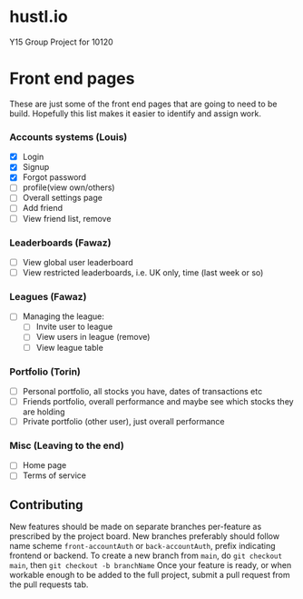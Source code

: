 # hustl.io
Y15 Group Project for 10120

# Front end pages
These are just some of the front end pages that are going to need to be build.  Hopefully this list makes it easier to identify and assign work.
### Accounts systems (Louis)
  * [x] Login
  * [x] Signup
  * [x] Forgot password
  * [ ] profile(view own/others)
  * [ ] Overall settings page
  * [ ] Add friend
  * [ ] View friend list, remove
### Leaderboards (Fawaz)
  * [ ] View global user leaderboard
  * [ ] View restricted leaderboards, i.e. UK only, time (last week or so)
### Leagues (Fawaz)
   * [ ] Managing the league:
       * [ ] Invite user to league
       * [ ] View users in league (remove)
	 * [ ] View league table
### Portfolio (Torin)
  * [ ] Personal portfolio, all stocks you have, dates of transactions etc
  * [ ] Friends portfolio, overall performance and maybe see which stocks they are holding
  * [ ] Private portfolio (other user), just overall performance

### Misc (Leaving to the end)
* [ ] Home page
* [ ] Terms of service

## Contributing
New features should be made on separate branches per-feature as prescribed by the project board.
New branches preferably should follow name scheme `front-accountAuth` or `back-accountAuth`, prefix indicating frontend or backend.
To create a new branch from `main`, do `git checkout main`, then `git checkout -b branchName`
Once your feature is ready, or when workable enough to be added to the full project, submit a pull request from the pull requests tab.
